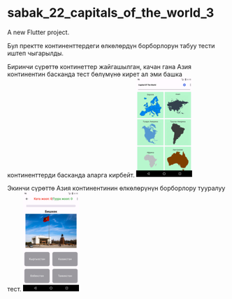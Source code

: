 # sabak_22_capitals_of_the_world_3

A new Flutter project.

Бул пректте континенттердеги өлкөлөрдүн борборлорун табуу тести иштеп чыгарылды.

Биринчи сүрөттө континеттер жайгашылган, качан гана Азия континентин басканда тест бөлүмүнө кирет ал эми башка континенттерди басканда аларга кирбейт.
<img src="for_readme/Screenshot_1703095817.png" width="128"/>

Экинчи сүрөттө Азия континентинин өлкөлөрүнүн борборлору тууралуу тест.
<img src="for_readme/Screenshot_1703095824.png" width="128"/>

